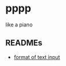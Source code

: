 # pppp
like a piano

## READMEs
* [format of text input](https://aaaaagold.github.io/pppp/readme-text_input "JSON.parse")
